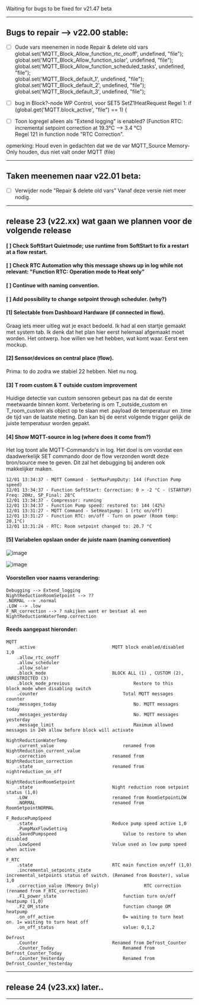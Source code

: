 Waiting for bugs to be fixed for v21.47 beta

-----------------------------------------------------------------------------------------------------------------------
Bugs to repair --> v22.00 stable:
-----------------------------------------------------------------------------------------------------------------------

- [ ] Oude vars meenemen in node Repair & delete old vars
global.set('MQTT_Block_Allow_function_rtc_onoff', undefined, "file");</br>
global.set('MQTT_Block_Allow_function_solar', undefined, "file");</br>
global.set('MQTT_Block_Allow_function_scheduled_tasks', undefined, "file");</br>
global.set('MQTT_Block_default_1', undefined, "file");</br>
global.set('MQTT_Block_default_2', undefined, "file");</br>
global.set('MQTT_Block_default_3', undefined, "file");</br>

- [ ] bug in Block?-node WP Control, voor SET5 SetZ1HeatRequest
Regel 1: if (global.get('MQTT.block_active', "file") == 1) {</br>

- [ ] Toon logregel alleen als "Extend logging" is enabled? (Function RTC: incremental setpoint correction at 19.3°C --> 3.4 °C)</br>
Regel 121 in function node "RTC Correction".</br>

opmerking: Houd even in gedachten dat we de var MQTT_Source Memory-Only houden, dus niet valt onder MQTT (file)

-----------------------------------------------------------------------------------------------------------------------
Taken meenemen naar v22.01 beta:
-----------------------------------------------------------------------------------------------------------------------

- [ ] Verwijder node "Repair & delete old vars" Vanaf deze versie niet meer nodig.


-----------------------------------------------------------------------------------------------------------------------
release 23 (v22.xx) wat gaan we plannen voor de volgende release
-----------------------------------------------------------------------------------------------------------------------

#### [ ] Check SoftStart Quietmode; use runtime from SoftStart to fix a restart at a flow restart.

#### [ ] Check RTC Automation why this message shows up in log while not relevant: "Function RTC: Operation mode to Heat only"

#### [ ] Continue with naming convention.

#### [ ] Add possibility to change setpoint through scheduler. (why?)

#### [1] Selectable from Dashboard Hardware (if connected in flow).
Graag iets meer uitleg wat je exact bedoeld.
Ik had al een startje gemaakt met system tab.
Ik denk dat het plan hier eerst helemaal afgemaakt moet worden. Het ontwerp. hoe willen we het hebben, wat komt waar. Eerst een mockup.

#### [2] Sensor/devices on central place (flow).
Prima: to do zodra we stabiel 22 hebben. Niet nu nog.

#### [3] T room custom & T outside custom improvement
Huidige detectie van custom sensoren gebeurt pas na dat de eerste meetwaarde binnen komt. 
Verbetering is om T_outside_custom en T_room_custom als object op te slaan met .payload de temperatuur en .time de tijd van de laatste meting.
Dan kan bij de eerst volgende trigger gelijk de juiste temperatuur worden gepakt. 

#### [4] Show MQTT-source in log (where does it come from?)
Het log toont alle MQTT-Commando's in log.
Het doel is om voordat een daadwerkelijk SET commando door de flow verzonden wordt deze bron/source mee te geven.
Dit zal het debugging bij anderen ook makkelijker maken.

```
12/01 13:34:37 - MQTT Command - SetMaxPumpDuty: 144 (Function Pump speed)
12/01 13:34:37 - Function SoftStart: Correction: 0 > -2 °C - (STARTUP) Freq: 20Hz, SP_Final: 28°C
12/01 13:34:37 - Compressor: running
12/01 13:34:37 - Function Pump speed: restored to: 144 (42%)
12/01 13:31:27 - MQTT Command - SetHeatpump: 1 (rtc on/off)
12/01 13:31:27 - Function RTC: on/off - Turn on power (Room temp: 20.1°C)
12/01 13:31:24 - RTC: Room setpoint changed to: 20.7 °C
```

#### [5] Variabelen opslaan onder de juiste naam (naming convention)
![image](https://user-images.githubusercontent.com/3155621/210887553-2f58c9a3-a5d9-44e1-a343-75019a14db8f.png)

![image](https://user-images.githubusercontent.com/3155621/210887657-1b649e7a-603c-485b-bec2-07a828eabd9f.png)

#### Voorstellen voor naams verandering:
```
Debugging --> Extend_logging
NightReductionRoomSetpoint --> ??
.NORMAL --> .normal
.LOW --> .low
F_NR_correction --> ? nakijken want er bestaat al een NightReductionWaterTemp.correction
```


#### Reeds aangepast hieronder:
```
MQTT	
	.active								MQTT block enabled/disabled 1,0
	.allow_rtc_onoff			
	.allow_scheduler			
	.allow_solar				
	.block_mode							BLOCK ALL (1) , CUSTOM (2), UNRESTRICTED (3)
	.block_mode_previous						Restore to this block_mode when disabling switch
	.counter				    			Total MQTT messages counter
	.messages_today			    				No. MQTT messages today
	.messages_yesterday		    				No. MQTT messages yesterday
	.message_limit			    				Maximum allowed messages in 24h allow before block will activate

NightReductionWaterTemp
	.current_value							renamed from NightReduction_current_value
	.correction							renamed from NightReduction_correction
	.state								renamed from nightreduction_on_off

NightReductionRoomSetpoint
	.state 								Night reduction room setpoint status (1,0)
	.LOW								renamed from RoomSetpointLOW
	.NORMAL								renamed from RoomSetpointNORMAL

F_ReducePumpSpeed
	.state								Reduce pump speed active 1,0
	.PumpMaxFlowSetting						
	.SavedPumpspeed							Value to restore to when disabled
	.LowSpeed							Value used as low pump speed when active

F_RTC
	.state								RTC main function on/off (1,0)
	.incremental_setpoints_state					incremental_setpoints status of switch. (Renamed from Booster), value 1,0
	.correction_value (Memory Only)					RTC correction (renamed from F_RTC_correction)
	.F1_power_state							function turn on/off heatpump (1,0)
	.F2_OM_state							function change OM heatpump
	.on_off_active							0= waiting to turn heat on. 1= waiting to turn heat off
	.on_off_status							value: 0,1,2

Defrost
	.Counter							Renamed from Defrost_Counter
	.Counter_Today							Renamed from Defrost_Counter_Today
	.Counter_Yesterday						Renamed from Defrost_Counter_Yesterday

```

-----------------------------------------------------------------------------------------------------------------------
release 24 (v23.xx) later..
-----------------------------------------------------------------------------------------------------------------------
-----------------------------------------------------------------------------------------------------------------------



